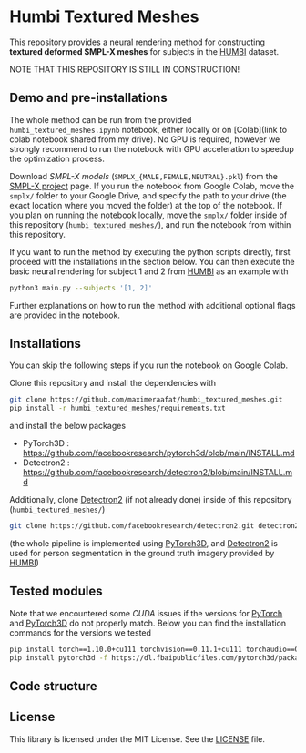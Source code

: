 # Humbi Textured Meshes

This repository provides a neural rendering method for constructing **textured deformed SMPL-X meshes** for subjects in the [HUMBI](https://github.com/zhixuany/HUMBI) dataset.

NOTE THAT THIS REPOSITORY IS STILL IN CONSTRUCTION!

## Demo and pre-installations

The whole method can be run from the provided `humbi_textured_meshes.ipynb` notebook, either locally or on [Colab](link to colab notebook shared from my drive). No GPU is required, however we strongly recommend to run the notebook with GPU acceleration to speedup the optimization process.

Download _SMPL-X models_ (`SMPLX_{MALE,FEMALE,NEUTRAL}.pkl`) from the [SMPL-X project](https://smpl-x.is.tue.mpg.de) page. If you run the notebook from Google Colab, move the `smplx/` folder to your Google Drive, and specify the path to your drive (the exact location where you moved the folder) at the top of the notebook. If you plan on running the notebook locally, move the `smplx/` folder inside of this repository (`humbi_textured_meshes/`), and run the notebook from within this repository.

If you want to run the method by executing the python scripts directly, first proceed witt the installations in the section below. You can then execute the basic neural rendering for subject 1 and 2 from [HUMBI](https://github.com/zhixuany/HUMBI) as an example with
```bash
python3 main.py --subjects '[1, 2]'
```
Further explanations on how to run the method with additional optional flags are provided in the notebook.


## Installations

You can skip the following steps if you run the notebook on Google Colab.

Clone this repository and install the dependencies with
```bash
git clone https://github.com/maximeraafat/humbi_textured_meshes.git
pip install -r humbi_textured_meshes/requirements.txt
```

and install the below packages
- PyTorch3D : https://github.com/facebookresearch/pytorch3d/blob/main/INSTALL.md
- Detectron2 : https://github.com/facebookresearch/detectron2/blob/main/INSTALL.md

Additionally, clone [Detectron2](https://github.com/facebookresearch/detectron2) (if not already done) inside of this repository (`humbi_textured_meshes/`)
```bash
git clone https://github.com/facebookresearch/detectron2.git detectron2_repo
```

(the whole pipeline is implemented using [PyTorch3D](https://pytorch3d.org), and [Detectron2](https://github.com/facebookresearch/detectron2) is used for person segmentation in the ground truth imagery provided by [HUMBI](https://github.com/zhixuany/HUMBI))


## Tested modules
Note that we encountered some _CUDA_ issues if the versions for [PyTorch](https://pytorch.org) and [PyTorch3D](https://pytorch3d.org) do not properly match. Below you can find the installation commands for the versions we tested
```bash
pip install torch==1.10.0+cu111 torchvision==0.11.1+cu111 torchaudio==0.10.0+cu111 -f https://download.pytorch.org/whl/cu111/torch_stable.html
pip install pytorch3d -f https://dl.fbaipublicfiles.com/pytorch3d/packaging/wheels/py39_cu111_pyt1100/download.html
```

## Code structure


## License
This library is licensed under the MIT License. See the [LICENSE](LICENSE) file.


<!-- 
TODO

* Finish humbi_textured_meshes.ipynb notebook : PyTorch3D installation fix

* Remove tmp_docs folder (but keep tmp_files -> tmp folder)

* Code structure for this repository

* Nice visualizations : images and gifs of reconstructed subjects -> see Term Paper Presentation material

* Explain why SMPL-X and not SMPL?

* Explain output of the method : humbi_output (humbi_smplx_rgb, humbi_smplx_npz and humbi_smplx_geom if normalization)

* How to apply displacement map to SMPL-X mesh in Blender.
    If --saveobj flag activated, intermediary states are stored : you can directly import the latest stored .obj file (with its corresponding .mat file and texture in blender)
    ** Displacement map : Activate Displace Modifier > New Texture (load texture file) > Coordinates : UV > Direction : RGB to XYZ
    ** Color map : Shader Editor > Load Image Texture (load texture file) > Plug in to Principled BSDF base color > Specular to 0.0 and Roughness to 1.0

-->
